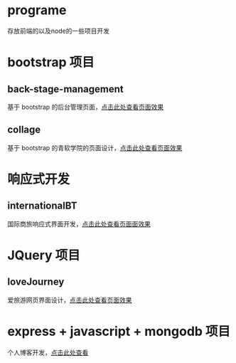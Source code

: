 # programe
存放前端的以及node的一些项目开发
# bootstrap 项目
## back-stage-management
基于 bootstrap 的后台管理页面，[点击此处查看页面效果](https://htmlpreview.github.io/?https://github.com/JeongYeol-dy/programe/blob/master/back-stage-management/index.html)
## collage
基于 bootstrap 的青软学院的页面设计，[点击此处查看页面效果](https://htmlpreview.github.io/?https://github.com/JeongYeol-dy/programe/blob/master/collage/index.html)
# 响应式开发
## internationalBT
国际商旅响应式界面开发，[点击此处查看页面面效果](https://htmlpreview.github.io/?https://github.com/JeongYeol-dy/programe/blob/master/internationalBT/index.html)
# JQuery 项目
## loveJourney
爱旅游网页界面设计，[点击此处查看页面效果](https://htmlpreview.github.io/?https://github.com/JeongYeol-dy/programe/blob/master/loveJourney/index.html)
# express + javascript + mongodb 项目
个人博客开发，[点击此处查看](https://htmlpreview.github.io/?localhost:8081)
